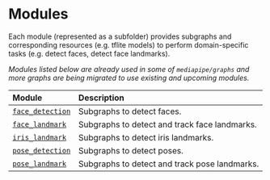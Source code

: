 # Modules

Each module (represented as a subfolder) provides subgraphs and corresponding resources (e.g. tflite models) to perform domain-specific tasks (e.g. detect faces, detect face landmarks).

*Modules listed below are already used in some of `mediapipe/graphs` and more graphs are being migrated to use existing and upcoming modules.*

| Module | Description |
| :--- | :--- |
| [`face_detection`](face_detection/README.md) | Subgraphs to detect faces. |
| [`face_landmark`](face_landmark/README.md) | Subgraphs to detect and track face landmarks. |
| [`iris_landmark`](iris_landmark/README.md) | Subgraphs to detect iris landmarks. |
| [`pose_detection`](pose_detection/README.md) | Subgraphs to detect poses. |
| [`pose_landmark`](pose_landmark/README.md) | Subgraphs to detect and track pose landmarks. |

